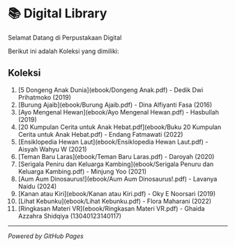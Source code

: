 # 📚 Digital Library 

Selamat Datang di Perpustakaan Digital 

Berikut ini adalah Koleksi yang dimiliki:

## Koleksi
1. [5 Dongeng Anak Dunia](ebook/Dongeng Anak.pdf) - Dedik Dwi Prihatmoko (2019)
2. [Burung Ajaib](ebook/Burung Ajaib.pdf) - Dina Alfiyanti Fasa (2016)
3. [Ayo Mengenal Hewan](ebook/Ayo Mengenal Hewan.pdf) - Hasbullah (2019)
4. [20 Kumpulan Cerita untuk Anak Hebat.pdf](ebook/Buku 20 Kumpulan Cerita untuk Anak Hebat.pdf) - Endang Fatmawati (2022)
5. [Ensiklopedia Hewan Laut](ebook/Ensiklopedia Hewan Laut.pdf) - Aisyah Wahyu W (2021)
6. [Teman Baru Laras](ebook/Teman Baru Laras.pdf) - Daroyah (2020)
7. [Serigala Peniru dan Keluarga Kambing](ebook/Serigala Penuru dan Keluarga Kambing.pdf) - Minjung Yoo (2021)
8. [Aum Aum Dinosaurus!](ebook/Aum Aum Dinosaurus!.pdf) - Lavanya Naidu (2024)
9. [Kanan atau Kiri](ebook/Kanan atau Kiri.pdf) -  Oky E Noorsari (2019)
10. [Lihat Kebunku](ebook/Lihat Kebunku.pdf) - Flora Maharani (2022)
11. [Ringkasan Materi VR](ebook/Ringkasan Materi VR.pdf) - Ghaida Azzahra Shidqiya (13040123140117)


---

*Powered by GitHub Pages*
